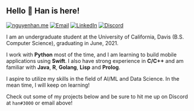 <h2>Hello 👋 Han is here!</h2>

[![nguyenhan.me][1]](https://nguyenhan.me)
[![Email][2]](mailto:nguyenhandev@gmail.com)
[![LinkedIn][3]](https://www.linkedin.com/in/nguyenhan97)
[![Discord][4]](https://discordapp.com/users/576632460339707925)

I am an undergraduate student at the University of California, Davis (B.S. Computer 
Science), graduating in June, 2021.

I work with **Python** most of the time, and I am learning to build mobile 
applications using **Swift**. I also have strong experience in **C/C++** and 
am familiar with **Java**, **R**, **Golang**, **Lisp** and **Prolog**. 

I aspire to utilize my skills in the field of AI/ML and Data Science. In the 
mean time, I will keep on learning!

Check out some of my projects below and be sure to hit me up on Discord at `han#3000` or email above!

[1]: https://img.shields.io/badge/Website-252422?style=for-the-badge&logo=data:image/svg%2bxml;base64,PHN2ZyB4bWxucz0iaHR0cDovL3d3dy53My5vcmcvMjAwMC9zdmciIHZlcnNpb249IjEiIHdpZHRoPSI2MDAiIGhlaWdodD0iNjAwIj48cGF0aCBkPSJNMTI5IDExMWMtNTUgNC05MyA2Ni05MyA3OEwwIDM5OGMtMiA3MCAzNiA5MiA2OSA5MWgxYzc5IDAgODctNTcgMTMwLTEyOGgyMDFjNDMgNzEgNTAgMTI4IDEyOSAxMjhoMWMzMyAxIDcxLTIxIDY5LTkxbC0zNi0yMDljMC0xMi00MC03OC05OC03OGgtMTBjLTYzIDAtOTIgMzUtOTIgNDJIMjM2YzAtNy0yOS00Mi05Mi00MmgtMTV6IiBmaWxsPSIjZmZmIi8+PC9zdmc+
[2]: https://img.shields.io/badge/Email-252422.svg?style=for-the-badge&logo=gmail
[3]: https://img.shields.io/badge/LinkedIn-252422.svg?style=for-the-badge&logo=linkedin&logoColor=blue
[4]: https://img.shields.io/badge/Discord-252422.svg?style=for-the-badge&logo=discord
